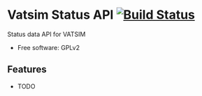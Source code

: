 # Vatsim Status API [![Build Status](https://travis-ci.org/pedro2555/vatsim-status.svg?branch=master)](https://travis-ci.org/pedro2555/vatsim-status)

Status data API for VATSIM

* Free software: GPLv2

Features
--------

* TODO
